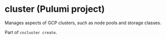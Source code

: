 # cluster (Pulumi project)

Manages aspects of GCP clusters, such as node pools and storage classes.

Part of `cncluster create`.
